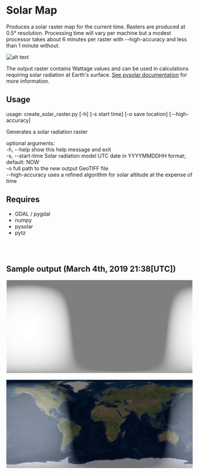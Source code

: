 # Solar Map

Produces a solar raster map for the current time. Rasters are produced at 0.5° resolution. Processing time will vary per machine but a modest processor takes about 6 minutes per raster with --high-accuracy and less than 1 minute without.

![alt text](https://pysolar.readthedocs.io/en/latest/_images/reference_frame.png "how pysolar calculates solar radiation")

The output raster contains Wattage values and can be used in calculations requiring solar radiation at
Earth's surface. [See pysolar documentation](https://pysolar.readthedocs.io/en/latest/) for more information.

## Usage

usage: create_solar_raster.py [-h] [-s start time] [-o save location]
                              [--high-accuracy]

Generates a solar radiation raster</br>

optional arguments:</br>
  -h, --help            show this help message and exit</br>
  -s, --start-time
                        Solar radiation model UTC date in YYYYMMDDHH format;
                        default: NOW</br>
  -o      full path to the new output GeoTIFF file</br>
  --high-accuracy       uses a refined algorithm for solar altitude at the
                        expense of time

## Requires

* GDAL / pygdal
* numpy
* pysolar
* pytz

</br>
</br>

## Sample output (March 4th, 2019 21:38[UTC])

![alt text](https://github.com/rjarv/solarmap/raw/master/examples/images/sample.PNG "output")

![alt text](https://github.com/rjarv/solarmap/raw/master/examples/images/sample_overlay.PNG "overlayed on world imagery")
